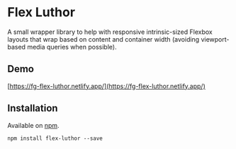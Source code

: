 # Flex Luthor

A small wrapper library to help with responsive intrinsic-sized Flexbox layouts that wrap based on content and container width (avoiding viewport-based media queries when possible).

## Demo

[https://fg-flex-luthor.netlify.app/](https://fg-flex-luthor.netlify.app/)

## Installation

Available on [npm](https://www.npmjs.com/package/flex-luthor).

```
npm install flex-luthor --save
```